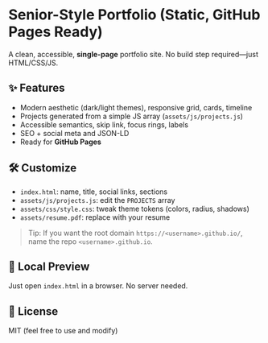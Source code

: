# Senior-Style Portfolio (Static, GitHub Pages Ready)

A clean, accessible, **single-page** portfolio site. No build step required—just HTML/CSS/JS.

## ✨ Features
- Modern aesthetic (dark/light themes), responsive grid, cards, timeline
- Projects generated from a simple JS array (`assets/js/projects.js`)
- Accessible semantics, skip link, focus rings, labels
- SEO + social meta and JSON-LD
- Ready for **GitHub Pages**

## 🛠 Customize
- `index.html`: name, title, social links, sections
- `assets/js/projects.js`: edit the `PROJECTS` array
- `assets/css/style.css`: tweak theme tokens (colors, radius, shadows)
- `assets/resume.pdf`: replace with your resume



> Tip: If you want the root domain `https://<username>.github.io/`, name the repo `<username>.github.io`.

## 🧪 Local Preview
Just open `index.html` in a browser. No server needed.

## 📄 License
MIT (feel free to use and modify)
